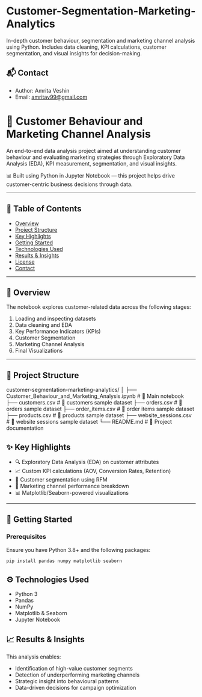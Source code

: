 # Customer-Segmentation-Marketing-Analytics
In-depth customer behaviour, segmentation and marketing channel analysis using Python. Includes data cleaning, KPI calculations, customer segmentation, and visual insights for decision-making. 

## 📬 Contact
- Author: Amrita Veshin
- Email: amritav99@gmail.com

# 🧠 Customer Behaviour and Marketing Channel Analysis

An end-to-end data analysis project aimed at understanding customer behaviour and evaluating marketing strategies through Exploratory Data Analysis (EDA), KPI measurement, segmentation, and visual insights.

📊 Built using Python in Jupyter Notebook — this project helps drive customer-centric business decisions through data.

---

## 🧾 Table of Contents

- [Overview](#overview)
- [Project Structure](#project-structure)
- [Key Highlights](#key-highlights)
- [Getting Started](#getting-started)
- [Technologies Used](#technologies-used)
- [Results & Insights](#results--insights)
- [License](#license)
- [Contact](#contact)

---

## 📌 Overview

The notebook explores customer-related data across the following stages:

1. Loading and inspecting datasets
2. Data cleaning and EDA
3. Key Performance Indicators (KPIs)
4. Customer Segmentation
5. Marketing Channel Analysis
6. Final Visualizations

---

## 📁 Project Structure

customer-segmentation-marketing-analytics/
│
├── Customer_Behaviour_and_Marketing_Analysis.ipynb # 📘 Main notebook
├── customers.csv  # 📄 customers sample dataset 
├── orders.csv  # 📄 orders sample dataset
├── order_items.csv  # 📄 order items sample dataset 
├── products.csv  # 📄 products sample dataset 
├── website_sessions.csv  # 📄 website sessions sample dataset 
└── README.md # 📘 Project documentation

## ✨ Key Highlights

- 🔍 Exploratory Data Analysis (EDA) on customer attributes
- 📈 Custom KPI calculations (AOV, Conversion Rates, Retention)
- 🧩 Customer segmentation using RFM
- 📣 Marketing channel performance breakdown
- 📊 Matplotlib/Seaborn-powered visualizations

---

## 🚀 Getting Started

### Prerequisites

Ensure you have Python 3.8+ and the following packages:

```bash
pip install pandas numpy matplotlib seaborn
```

## ⚙️ Technologies Used
- Python 3
- Pandas
- NumPy
- Matplotlib & Seaborn
- Jupyter Notebook

## 📈 Results & Insights
This analysis enables:
- Identification of high-value customer segments
- Detection of underperforming marketing channels
- Strategic insight into behavioural patterns
- Data-driven decisions for campaign optimization


